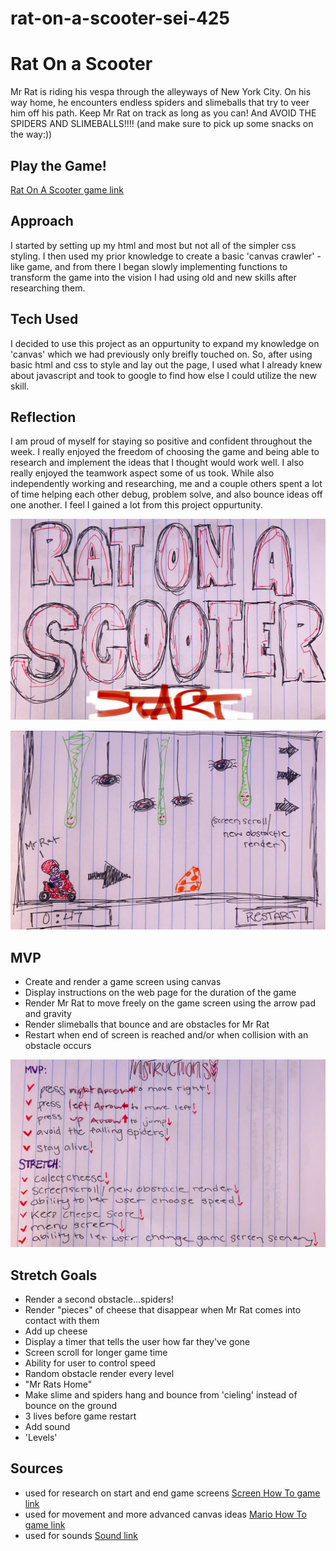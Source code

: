 # rat-on-a-scooter-sei-425
# Rat On a Scooter

Mr Rat is riding his vespa through the alleyways of New York City. On his way home, he encounters endless spiders and slimeballs that try to veer him off his path. Keep Mr Rat on track as long as you can! And AVOID THE SPIDERS AND SLIMEBALLS!!!! (and make sure to pick up some snacks on the way:))

## Play the Game!
[Rat On A Scooter game link](https://gracenarez333.github.io/rat-on-a-scooter-sei-425/)

## Approach
I started by setting up my html and most but not all of the simpler css styling. I then used my prior knowledge to create a basic 'canvas crawler' -like game, and from there I began slowly implementing functions to transform the game into the vision I had using old and new skills after researching them.

## Tech Used
I decided to use this project as an oppurtunity to expand my knowledge on 'canvas' which we had previously only breifly touched on. So, after using basic html and css to style and lay out the page, I used what I already knew about javascript and took to google to find how else I could utilize the new skill.

## Reflection
I am proud of myself for staying so positive and confident throughout the week. I really enjoyed the freedom of choosing the game and being able to research and implement the ideas that I thought would work well. I also really enjoyed the teamwork aspect some of us took. While also independently working and researching, me and a couple others spent a lot of time helping each other debug, problem solve, and also bounce ideas off one another. I feel I gained a lot from this project oppurtunity. 

![start screen sketch](./img/startscreen.png)

![game sketch](./img/gamescreen.png)

## MVP
* Create and render a game screen using canvas
* Display instructions on the web page for the duration of the game
* Render Mr Rat to move freely on the game screen using the arrow pad and gravity
* Render slimeballs that bounce and are obstacles for Mr Rat
* Restart when end of screen is reached and/or when collision with an obstacle occurs

![instructions](./img/instructions.png)

## Stretch Goals
* Render a second obstacle...spiders!
* Render "pieces" of cheese that disappear when Mr Rat comes into contact with them
* Add up cheese
* Display a timer that tells the user how far they've gone
* Screen scroll for longer game time
* Ability for user to control speed
* Random obstacle render every level
* "Mr Rats Home"
* Make slime and spiders hang and bounce from 'cieling' instead of bounce on the ground
* 3 lives before game restart
* Add sound
* 'Levels'

## Sources
* used for research on start and end game screens
[Screen How To game link](https://www.youtube.com/watch?v=Y-GkMjUZsmM)
* used for movement and more advanced canvas ideas
[Mario How To game link](https://www.youtube.com/watch?v=4q2vvZn5aoo)
* used for sounds
[Sound link](https://mixkit.co/free-sound-effects/game/)